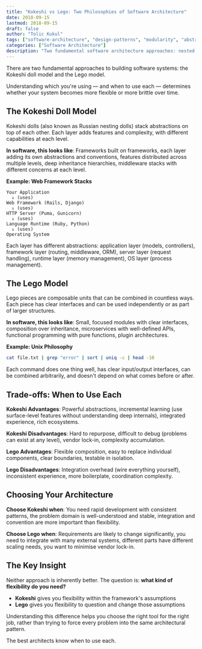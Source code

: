 ```yaml
---
title: "Kokeshi vs Lego: Two Philosophies of Software Architecture"
date: 2018-09-15
lastmod: 2018-09-15
draft: false
author: "Tolic Kukul"
tags: ["software-architecture", "design-patterns", "modularity", "abstractions"]
categories: ["Software Architecture"]
description: "Two fundamental software architecture approaches: nested abstractions like Russian dolls versus composable pieces like Lego blocks. Learn when to use each."
---
```


There are two fundamental approaches to building software systems: the Kokeshi doll model and the Lego model.

Understanding which you're using — and when to use each — determines whether your system becomes more flexible or more brittle over time.

## The Kokeshi Doll Model

Kokeshi dolls (also known as Russian nesting dolls) stack abstractions on top of each other. Each layer adds features and complexity, with different capabilities at each level.

**In software, this looks like**: Frameworks built on frameworks, each layer adding its own abstractions and conventions, features distributed across multiple levels, deep inheritance hierarchies, middleware stacks with different concerns at each level.

**Example: Web Framework Stacks**
```
Your Application
  ↓ (uses)
Web Framework (Rails, Django)
  ↓ (uses)
HTTP Server (Puma, Gunicorn)
  ↓ (uses)
Language Runtime (Ruby, Python)
  ↓ (uses)
Operating System
```

Each layer has different abstractions: application layer (models, controllers), framework layer (routing, middleware, ORM), server layer (request handling), runtime layer (memory management), OS layer (process management).

## The Lego Model

Lego pieces are composable units that can be combined in countless ways. Each piece has clear interfaces and can be used independently or as part of larger structures.

**In software, this looks like**: Small, focused modules with clear interfaces, composition over inheritance, microservices with well-defined APIs, functional programming with pure functions, plugin architectures.

**Example: Unix Philosophy**
```bash
cat file.txt | grep "error" | sort | uniq -c | head -10
```

Each command does one thing well, has clear input/output interfaces, can be combined arbitrarily, and doesn't depend on what comes before or after.

## Trade-offs: When to Use Each

**Kokeshi Advantages**: Powerful abstractions, incremental learning (use surface-level features without understanding deep internals), integrated experience, rich ecosystems.

**Kokeshi Disadvantages**: Hard to repurpose, difficult to debug (problems can exist at any level), vendor lock-in, complexity accumulation.

**Lego Advantages**: Flexible composition, easy to replace individual components, clear boundaries, testable in isolation.

**Lego Disadvantages**: Integration overhead (wire everything yourself), inconsistent experience, more boilerplate, coordination complexity.

## Choosing Your Architecture

**Choose Kokeshi when**: You need rapid development with consistent patterns, the problem domain is well-understood and stable, integration and convention are more important than flexibility.

**Choose Lego when**: Requirements are likely to change significantly, you need to integrate with many external systems, different parts have different scaling needs, you want to minimise vendor lock-in.

## The Key Insight

Neither approach is inherently better. The question is: **what kind of flexibility do you need?**

- **Kokeshi** gives you flexibility within the framework's assumptions
- **Lego** gives you flexibility to question and change those assumptions

Understanding this difference helps you choose the right tool for the right job, rather than trying to force every problem into the same architectural pattern.

The best architects know when to use each.

